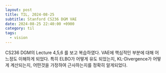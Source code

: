 ```yaml
---
layout: post
title: TIL, 2024-08-25
subtitle: Stanford CS236 DGM VAE
date: 2024-08-25 22:40:00 +0900
category: til
tags:
  - vision
---
```


CS236 DGM의 Lecture 4,5,6 를 보고 복습하였다.
VAE에 핵심적인 부분에 대해 어느정도 이해하게 되었다.
특히 ELBO가 어떻게 유도 되었는지,
KL-Divergence가 어떻게 계산되는지,
어떤것을 가정하여 근사하는지를 정확히 알게되었다.
